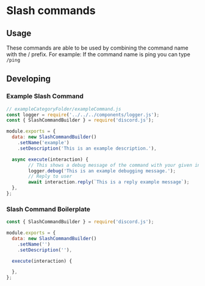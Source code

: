 # Slash commands

## Usage

These commands are able to be used by combining the command name with the / prefix.
For example:
If the command name is ping you can type `/ping`

## Developing

### Example Slash Command

```js
// exampleCategoryFolder/exampleCommand.js
const logger = require('../../../components/logger.js');
const { SlashCommandBuilder } = require('discord.js');

module.exports = {
  data: new SlashCommandBuilder()
    .setName('example')
    .setDescription('This is an example description.'),

  async execute(interaction) {
        // This shows a debug message of the command with your given input
        logger.debug('This is an example debugging message.');
        // Reply to user
        await interaction.reply(`This is a reply example message`);
  },
};
```

### Slash Command Boilerplate

```js
const { SlashCommandBuilder } = require('discord.js');

module.exports = {
  data: new SlashCommandBuilder()
    .setName('')
    .setDescription(''),

  execute(interaction) {

  },
};
```
